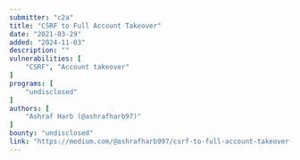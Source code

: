 ```yaml
---
submitter: "c2a"
title: "CSRF to Full Account Takeover"
date: "2021-03-29"
added: "2024-11-03"
description: ""
vulnerabilities: [
    "CSRF", "Account takeover"
]
programs: [
    "undisclosed"
]
authors: [
    "Ashraf Harb (@ashrafharb97)"
]
bounty: "undisclosed"
link: "https://medium.com/@ashrafharb997/csrf-to-full-account-takeover-5196cef9d166"
---
```




